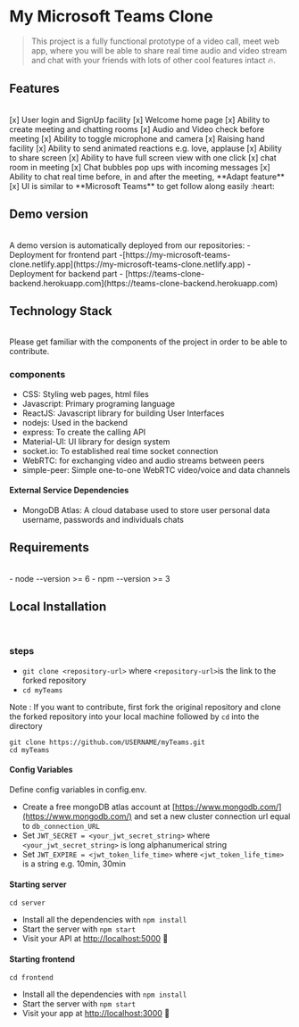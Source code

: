 # My Microsoft Teams Clone
> This project is a fully functional prototype of a video call, meet web app, where you will be able to share real time audio and video stream and chat with your friends with lots of other cool features intact :fire:.

## Features
</br>
[x] User login and SignUp facility
[x] Welcome home page
[x] Ability to create meeting and chatting rooms
[x] Audio and Video check before meeting
[x] Ability to toggle microphone and camera
[x] Raising hand facility
[x] Ability to send animated reactions e.g. love, applause
[x] Ability to share screen
[x] Ability to have full screen view with one click
[x] chat room in meeting
[x] Chat bubbles pop ups with incoming messages
[x] Ability to chat real time before, in and after the meeting, **Adapt feature**
[x] UI is similar to **Microsoft Teams** to get follow along easily :heart:

## Demo version
</br>
A demo version is automatically deployed from our repositories:
- Deployment for frontend part -[https://my-microsoft-teams-clone.netlify.app](https://my-microsoft-teams-clone.netlify.app)
- Deployment for backend part - [https://teams-clone-backend.herokuapp.com](https://teams-clone-backend.herokuapp.com)

## Technology Stack 
</br>
Please get familiar with the components of the project in order to be able to contribute.

### components
- CSS: Styling web pages, html files
- Javascript: Primary programing language
- ReactJS: Javascript library for building User Interfaces
- nodejs: Used in the backend
- express: To create the calling API
- Material-UI: UI library for design system
- socket.io: To established real time socket connection
- WebRTC: for exchanging video and audio streams between peers
- simple-peer: Simple one-to-one WebRTC video/voice and data channels

#### External Service Dependencies
- MongoDB Atlas: A cloud database used to store user personal data username, passwords and individuals chats

## Requirements
</br>
- node --version >= 6
- npm --version >= 3

## Local Installation
</br>

### steps
- `git clone <repository-url>` where `<repository-url>`is the link to the forked repository
- `cd myTeams`

Note : If you want to contribute, first fork the original repository and clone the forked repository into your local machine followed by `cd` into the directory

```
git clone https://github.com/USERNAME/myTeams.git
cd myTeams
```

#### Config Variables
Define config variables in config.env.

- Create a free mongoDB atlas account at [https://www.mongodb.com/](https://www.mongodb.com/) and set a new cluster connection url equal to `db_connection_URL`
- Set `JWT_SECRET = <your_jwt_secret_string>` where `<your_jwt_secret_string>` is long alphanumerical string 
- Set `JWT_EXPIRE = <jwt_token_life_time>` where `<jwt_token_life_time>` is a string e.g. 10min, 30min

#### Starting server

```
cd server
```
- Install all the dependencies with `npm install`
- Start the server with `npm start`
- Visit your API at [http://localhost:5000](http://localhost:5000.) :tada:

#### Starting frontend

```
cd frontend
```
- Install all the dependencies with `npm install`
- Start the server with `npm start`
- Visit your app at [http://localhost:3000](http://localhost:3000.) :tada: